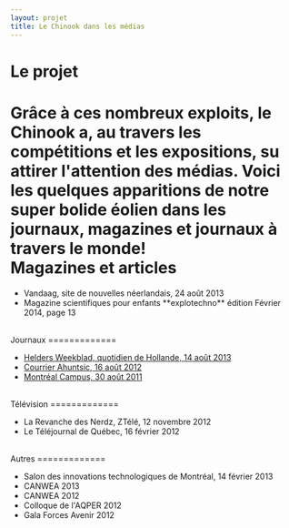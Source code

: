 ```yaml
---
layout: projet
title: Le Chinook dans les médias
---
```


Le projet
=========

Grâce à ces nombreux exploits, le Chinook a, au travers les compétitions et les
expositions, su attirer l'attention des médias. Voici les quelques apparitions 
de notre super bolide éolien dans les journaux, magazines et journaux à travers
le monde!
<br>
Magazines et articles
=============
<ul>
<li><a href"http://www.vandaag.nl/denhelder/nieuws/article24190483.ece/Windracers-Canada-verbreken-record-in-Den-Helder">Vandaag, site de nouvelles néerlandais, 24 août 2013</a></li>
<li>Magazine scientifiques pour enfants **explotechno** édition Février 2014, page 13</li>
</ul>
<br>
Journaux
=============
<ul>
<li><a href="http://www.dichtbij.nl/noordkop/regio/artikel/2975201/racing-aeolus-den-helder-hoopt-op-winderige-zeedijk-.aspx">Helders Weekblad, quotidien de Hollande, 14 août 2013</a></li>
<li><a href="http://www.courrierahuntsic.com/Actualites/Vos-nouvelles/2012-08-16/article-3054022/Ingenieurs-dans-le-vent/1">Courrier Ahuntsic, 16 août 2012</a></li>
<li><a href="http://montrealcampus.ca/2011/08/transporte-par-le-vent-3/">Montréal Campus, 30 août 2011</a></li>
</ul>
<br>
Télévision
=============
<ul>
<li>La Revanche des Nerdz, ZTélé, 12 novembre 2012</li>
<li>Le Téléjournal de Québec, 16 février 2012</li>
</ul>
<br>
Autres
=============
<ul>
<li>Salon des innovations technologiques de Montréal, 14 février 2013</li>
<li>CANWEA 2013</li>
<li>CANWEA 2012</li>
<li>Colloque de l'AQPER 2012</li>
<li>Gala Forces Avenir 2012</li>
</ul>
